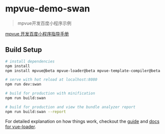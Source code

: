 # mpvue-demo-swan

> mpvue开发百度小程序示例

[mpvue 开发百度小程序指导手册](https://github.com/Meituan-Dianping/mpvue/issues/1155)

## Build Setup

``` bash
# install dependencies
npm install
npm install mpvue@beta mpvue-loader@beta mpvue-template-compiler@beta

# serve with hot reload at localhost:8080
npm run dev:swan

# build for production with minification
npm run build:swan

# build for production and view the bundle analyzer report
npm run build:swan --report
```

For detailed explanation on how things work, checkout the [guide](http://vuejs-templates.github.io/webpack/) and [docs for vue-loader](http://vuejs.github.io/vue-loader).
